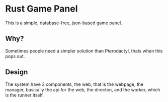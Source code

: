 # Rust Game Panel

This is a simple, database-free, json-based game panel.

## Why?

Sometimes people need a simpler solution than Pterodactyl, thats when this pops out.

## Design

The system have 3 components, the web, that is the webpage, the manager, basically the api for the web, the directon, and the worker, which is the runner itself.
